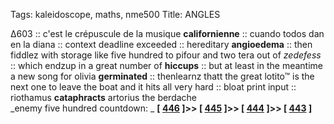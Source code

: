 Tags: kaleidoscope, maths, nme500
Title: ANGLES
  
∆603 :: c'est le crépuscule de la musique **californienne** :: cuando todos dan en la diana :: context deadline exceeded :: hereditary **angioedema** :: then fiddlez with storage like five hundred to pifour and two tera out of _zedefess_ :: which endzup in a great number of **hiccups** :: but at least in the meantime a new song for olivia **germinated** :: thenlearnz thatt the great lotito™ is the next one to leave the boat and it hits all very hard :: bloat print input :: riothamus **cataphracts** artorius the berdache  
_enemy five hundred countdown: _  **[ [446](https://rateyourmusic.com/release/album/hot-chip/the-warning/) ]>> [ [445](https://rateyourmusic.com/release/album/fleetwood-mac/tusk/) ]>> [ [444](https://rateyourmusic.com/release/album/depeche-mode/violator/) ]>> [ [443](https://rateyourmusic.com/release/album/bill_callahan/sometimes_i_wish_we_were_an_eagle/) ]**  
